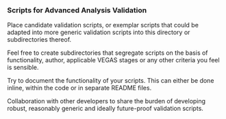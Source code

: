 ### Scripts for Advanced Analysis Validation

Place candidate validation scripts, or exemplar scripts that could be adapted into more generic validation scripts into this directory or subdirectories thereof.

Feel free to create subdirectories that segregate scripts on the basis of functionality, author, applicable VEGAS stages or any other criteria you feel is sensible.

Try to document the functionality of your scripts. This can either be done inline, within the code or in separate README files. 

Collaboration with other developers to share the burden of developing robust, reasonably generic and ideally future-proof validation scripts.
